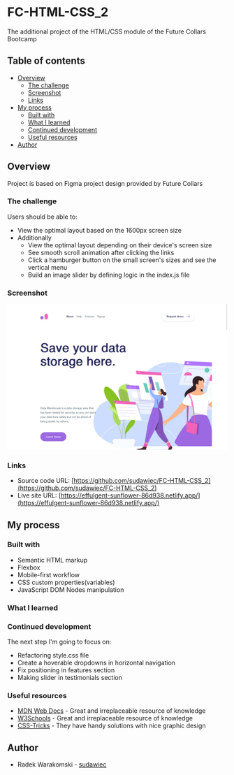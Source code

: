 # FC-HTML-CSS_2

The additional project of the HTML/CSS module of the Future Collars Bootcamp

## Table of contents

- [Overview](#overview)
  - [The challenge](#the-challenge)
  - [Screenshot](#screenshot)
  - [Links](#links)
- [My process](#my-process)
  - [Built with](#built-with)
  - [What I learned](#what-i-learned)
  - [Continued development](#continued-development)
  - [Useful resources](#useful-resources)
- [Author](#author)

## Overview

Project is based on Figma project design provided by Future Collars

### The challenge

Users should be able to:

- View the optimal layout based on the 1600px screen size
- Additionally
  - View the optimal layout depending on their device's screen size
  - See smooth scroll animation after clicking the links
  - Click a hamburger button on the small screen's sizes and see the vertical menu
  - Build an image slider by defining logic in the index.js file

### Screenshot

![The project no.2 website preview](./images/project-no2.png)

### Links

- Source code URL: [https://github.com/sudawiec/FC-HTML-CSS_2](https://github.com/sudawiec/FC-HTML-CSS_2)
- Live site URL: [https://effulgent-sunflower-86d938.netlify.app/](https://effulgent-sunflower-86d938.netlify.app/)

## My process

### Built with

- Semantic HTML markup
- Flexbox
- Mobile-first workflow
- CSS custom properties(variables)
- JavaScript DOM Nodes manipulation

### What I learned

### Continued development

The next step I'm going to focus on:

- Refactoring style.css file
- Create a hoverable dropdowns in horizontal navigation
- Fix positioning in features section
- Making slider in testimonials section

### Useful resources

- [MDN Web Docs](https://developer.mozilla.org/en-US/) - Great and irreplaceable resource of knowledge
- [W3Schools](https://www.w3schools.com/) - Great and irreplaceable resource of knowledge
- [CSS-Tricks](https://css-tricks.com/) - They have handy solutions with nice graphic design

## Author

- Radek Warakomski - [sudawiec](https://github.com/sudawiec)
